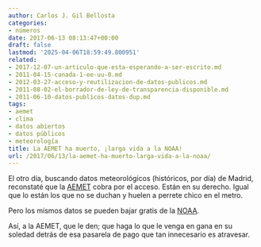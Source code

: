 ```yaml
---
author: Carlos J. Gil Bellosta
categories:
- números
date: 2017-06-13 08:13:47+00:00
draft: false
lastmod: '2025-04-06T18:59:49.800951'
related:
- 2017-12-07-un-articulo-que-esta-esperando-a-ser-escrito.md
- 2011-04-15-canada-1-ee-uu-0.md
- 2012-03-27-acceso-y-reutilizacion-de-datos-publicos.md
- 2011-08-02-el-borrador-de-ley-de-transparencia-disponible.md
- 2011-06-10-datos-publicos-datos-dup.md
tags:
- aemet
- clima
- datos abiertos
- datos públicos
- meteorología
title: La AEMET ha muerto, ¡larga vida a la NOAA!
url: /2017/06/13/la-aemet-ha-muerto-larga-vida-a-la-noaa/
---
```


El otro día, buscando datos meteorológicos (históricos, por día) de Madrid, reconstaté que la [AEMET](http://www.aemet.es) cobra por el acceso. Están en su derecho. Igual que lo están los que no se duchan y huelen a perrete chico en el metro.

Pero los mismos datos se pueden bajar gratis de la [NOAA](https://www.ncdc.noaa.gov/cdo-web/).

Así, a la AEMET, que le den; que haga lo que le venga en gana en su soledad detrás de esa pasarela de pago que tan innecesario es atravesar.